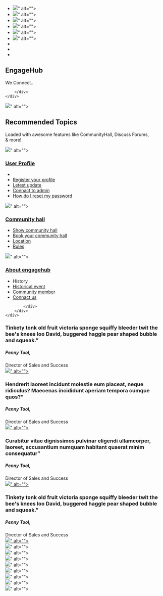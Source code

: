 <?php
require "./includes/config.php";
require pathOf('includes/navbar.php');
?>

<section class="doc_banner_area banner_creative1">
    <ul class="list-unstyled banner_shap_img">
        <li><img src="<?= urlof("assets/img/new/banner_shap1.png") ?>" alt=""></li>
        <li><img src="<?= urlof("assets/img/new/banner_shap4.png") ?>" alt=""></li>
        <li><img src="<?= urlof("assets/img/new/banner_shap3.png") ?>" alt=""></li>
        <li><img src="<?= urlof("assets/img/new/banner_shap2.png") ?>" alt=""></li>
        <li><img data-parallax='{"x": -180, "y": 80, "rotateY":2000}' src="<?= urlOf("assets/img/new/plus1.png") ?>" alt=""></li>
        <li><img data-parallax='{"x": -50, "y": -160, "rotateZ":200}' src="<?= urlOf("assets/img/new/plus2.png") ?>" alt=""></li>
        <li></li>
        <li></li>
        <li></li>
    </ul>
    <div class="container">
        <div class="doc_banner_content">
            <h2 class="wow fadeInUp">EngageHub</h2>
            <p class="wow fadeInUp" data-wow-delay="0.2s">We Connect..</p>
            
        </div>
    </div>
</section>

<section class="recommended_topic_area">
    <div class="container">
        <div class="recommended_topic_inner">
            <img class="doc_shap_one" src="<?= urlOf("assets/img/new/shap.png") ?>" alt="">
            <div class="doc_round one" data-parallax='{"x": -80, "y": -100, "rotateY":0}'></div>
            <div class="doc_round two" data-parallax='{"x": -10, "y": 70, "rotateY":0}'></div>
            <div class="doc_title text-center">
                <h2 class="wow fadeInUp" data-wow-delay="0.2s">Recommended Topics</h2>
                <p class="wow fadeInUp" data-wow-delay="0.4s">Loaded with awesome features like CommunityHall,
                    Discuss Forums,<br>& more!</p>
            </div>
            <div class="row d-flex justify-content-center">
                <div class="col-lg-3 col-6">
                    <div class="recommended_item wow fadeInUp" data-wow-delay="0.2s">
                        <img src="<?= urlOf("assets/img/new/smile.png")?>" alt="">
                        <a href="#">
                            <h3>User Profile</h3>
                        </a>
                        <ul class="list-unstyled">
                            <li><a href="#"></a></li>
                            <li><a href="<?=  urlOf('assets/pages/profile.php')?>">Register your profile</a></li>
                            <li><a href="#">Letest update</a></li>
                            <li><a href="#">Connact to admin</a></li>
                            <li><a href="#">How do I reset my password</a></li>
                        </ul>
                    </div>
                </div>
                <div class="col-lg-3 col-6">
                    <div class="recommended_item wow fadeInUp" data-wow-delay="0.3s">
                        <img src="<?= urlOf("assets/img/new/house.png") ?>" alt="">
                        <a href="#">
                            <h3>Community hall</h3>
                        </a>
                        <ul class="list-unstyled">
                            <li><a href="#">Show community hall</a></li>
                            <li><a href="#">Book your community hall</a></li>
                            <li><a href="#">Location</a></li>
                            <li><a href="#">Rules</a></li>
                        </ul>
                    </div>
                </div>
                <div class="col-lg-3 col-6">
                    <div class="recommended_item wow fadeInUp" data-wow-delay="0.4s">
                        <img src="<?= urlOf("assets/img/new/doc.png") ?>" alt="">
                        <a href="#">
                            <h3>About engagehub</h3>
                        </a>
                        <ul class="list-unstyled">
                            <li><a href="#"></a>History</li>
                            <li><a href="#">Historical event</a></li>
                            <li><a href="#">Community member</a></li>
                            <li><a href="#">Connact us</a></li>
                        </ul>
                    </div>
                </div>
                
            </div>
        </div>
    </div>
</section>

<section class="doc_testimonial_area">
    <div class="container">
        <div class="row">
            <div class="col-lg-6">
                <div class="doc_testimonial_slider">
                    <div class="item">
                        <h3>Tinkety tonk old fruit victoria sponge squiffy bleeder twit the bee's knees loo
                            David, buggered haggle pear shaped bubble and squeak.”</h3>
                        <div class="name">
                            <h5>Penny Tool,</h5>
                            <span>Director of Sales and Success</span>
                        </div>
                        <a href="#" class="sign"><img src="<?= urlOf("assets/img/new/sign.png")?>" alt=""></a>
                    </div>
                    <div class="item">
                        <h3>Hendrerit laoreet incidunt molestie eum placeat, neque ridiculus? Maecenas
                            incididunt aperiam tempora cumque quos?”</h3>
                        <div class="name">
                            <h5>Penny Tool,</h5>
                            <span>Director of Sales and Success</span>
                        </div>
                        <a href="#" class="sign"><img src="<?= urlOf("assets/img/new/sign.png")?>" alt=""></a>
                    </div>
                    <div class="item">
                        <h3>Curabitur vitae dignissimos pulvinar eligendi ullamcorper, laoreet, accusantium
                            numquam habitant quaerat minim consequatur”</h3>
                        <div class="name">
                            <h5>Penny Tool,</h5>
                            <span>Director of Sales and Success</span>
                        </div>
                        <a href="#" class="sign"><img src="<?= urlOf("assets/img/new/sign.png") ?>" alt=""></a>
                    </div>
                    <div class="item">
                        <h3>Tinkety tonk old fruit victoria sponge squiffy bleeder twit the bee's knees loo
                            David, buggered haggle pear shaped bubble and squeak.”</h3>
                        <div class="name">
                            <h5>Penny Tool,</h5>
                            <span>Director of Sales and Success</span>
                        </div>
                        <a href="#" class="sign"><img src="<?= urlof("assets/img/new/sign.png") ?>" alt=""></a>
                    </div>
                </div>
            </div>
            <div class="col-lg-6">
                <div class="doc_img_slider">
                    <div class="item">
                        <img class="dot" src="<?= urlof("assets/img/new/dot.png") ?>" alt="">
                        <div class="round one"></div>
                        <div class="round two"></div>
                        <img src="<?= urlof("assets/img/new/feedback_img.jpg") ?>" alt="">
                    </div>
                    <div class="item">
                        <img class="dot" src="<?= urlof("assets/img/new/dot.png") ?>" alt="">
                        <div class="round one"></div>
                        <div class="round two"></div>
                        <img src="<?= urlof("assets/img/new/feedback_img_02.jpg") ?>" alt="">
                    </div>
                    <div class="item">
                        <img class="dot" src="<?= urlof("assets/img/new/dot.png") ?>" alt="">
                        <div class="round one"></div>
                        <div class="round two"></div>
                        <img src="<?= urlof("assets/img/new/feedback_img_03.jpg") ?>" alt="">
                    </div>
                    <div class="item">
                        <img class="dot" src="<?= urlof("assets/img/new/dot.png") ?>" alt="">
                        <div class="round one"></div>
                        <div class="round two"></div>
                        <img src="<?= urlof("assets/img/new/feedback_img_04.jpg") ?>" alt="">
                    </div>
                </div>
            </div>
        </div>
    </div>
</section>


<?php

require pathOf('includes/footer.php');
require pathOf('includes/scripts.php');
require pathOf('includes/pageend.php');

?>
